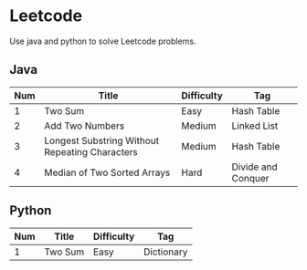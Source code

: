 # Leetcode
Use java and python to solve Leetcode problems.

## Java
| Num | Title | Difficulty | Tag |
| ------ | ------ | ------ | ------ |
| 1 | Two Sum | Easy | Hash Table |
| 2 | Add Two Numbers | Medium | Linked List |
| 3 | Longest Substring Without Repeating Characters | Medium | Hash Table |
| 4 | Median of Two Sorted Arrays | Hard | Divide and Conquer |

## Python
| Num | Title | Difficulty | Tag |
| ------ | ------ | ------ | ------ |
| 1 | Two Sum | Easy | Dictionary |
